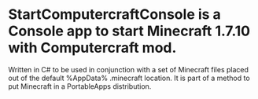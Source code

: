 # StartComputercraftConsole is a Console app to start Minecraft 1.7.10 with Computercraft mod.
Written in C# to be used in conjunction with a set of Minecraft files placed out of the default %AppData% .minecraft location.
It is part of a method to put Minecraft in a PortableApps distribution.
